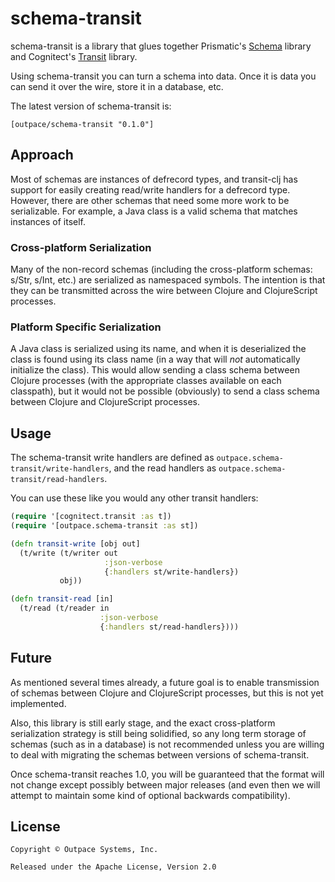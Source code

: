 # schema-transit

schema-transit is a library that glues together Prismatic's
[Schema](http://github.com/prismatic/schema) library and Cognitect's
[Transit](http://github.com/cognitect/transit-clj) library.

Using schema-transit you can turn a schema into data.  Once it is data you can
send it over the wire, store it in a database, etc.

The latest version of schema-transit is:

    [outpace/schema-transit "0.1.0"]

## Approach

Most of schemas are instances of defrecord types, and transit-clj has support
for easily creating read/write handlers for a defrecord type.  However, there
are other schemas that need some more work to be serializable.  For example, a
Java class is a valid schema that matches instances of itself.

### Cross-platform Serialization

Many of the non-record schemas (including the cross-platform schemas: s/Str,
s/Int, etc.) are serialized as namespaced symbols.  The intention is that they
can be transmitted across the wire between Clojure and ClojureScript processes.

### Platform Specific Serialization

A Java class is serialized using its name, and when it is deserialized the class
is found using its class name (in a way that will *not* automatically initialize
the class).  This would allow sending a class schema between Clojure processes
(with the appropriate classes available on each classpath), but it would not be
possible (obviously) to send a class schema between Clojure and ClojureScript
processes.

## Usage

The schema-transit write handlers are defined as
`outpace.schema-transit/write-handlers`, and the read handlers as
`outpace.schema-transit/read-handlers`.

You can use these like you would any other transit handlers:

```clojure
(require '[cognitect.transit :as t])
(require '[outpace.schema-transit :as st])

(defn transit-write [obj out]
  (t/write (t/writer out
                     :json-verbose
                     {:handlers st/write-handlers})
           obj))

(defn transit-read [in]
  (t/read (t/reader in
                    :json-verbose
                    {:handlers st/read-handlers})))
```
                        
## Future

As mentioned several times already, a future goal is to enable transmission of
schemas between Clojure and ClojureScript processes, but this is not yet
implemented.

Also, this library is still early stage, and the exact cross-platform
serialization strategy is still being solidified, so any long term storage of
schemas (such as in a database) is not recommended unless you are willing to
deal with migrating the schemas between versions of schema-transit.

Once schema-transit reaches 1.0, you will be guaranteed that the format will not
change except possibly between major releases (and even then we will attempt to
maintain some kind of optional backwards compatibility).

## License

    Copyright © Outpace Systems, Inc.
    
    Released under the Apache License, Version 2.0
